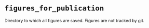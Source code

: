 # `figures_for_publication`
Directory to which all figures are saved. Figures are not tracked by git.